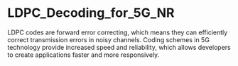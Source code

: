 # LDPC_Decoding_for_5G_NR
LDPC codes are forward error correcting, which means they can efficiently correct transmission errors in noisy channels. Coding schemes in 5G technology provide increased speed and reliability, which allows developers to create applications faster and more responsively.
